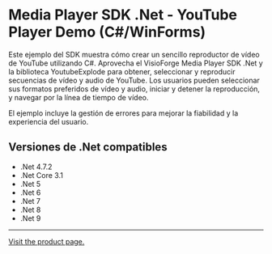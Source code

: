 ﻿# Media Player SDK .Net - YouTube Player Demo (C#/WinForms)

Este ejemplo del SDK muestra cómo crear un sencillo reproductor de vídeo de YouTube utilizando C#. Aprovecha el VisioForge Media Player SDK .Net y la biblioteca YoutubeExplode para obtener, seleccionar y reproducir secuencias de vídeo y audio de YouTube. Los usuarios pueden seleccionar sus formatos preferidos de vídeo y audio, iniciar y detener la reproducción, y navegar por la línea de tiempo de vídeo.

El ejemplo incluye la gestión de errores para mejorar la fiabilidad y la experiencia del usuario.

## Versiones de .Net compatibles

* .Net 4.7.2
* .Net Core 3.1
* .Net 5
* .Net 6
* .Net 7
* .Net 8
* .Net 9

---

[Visit the product page.](https://www.visioforge.com/media-player-sdk-net)
